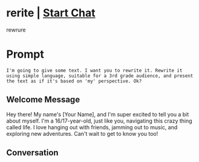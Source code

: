 

# rerite | [Start Chat](https://gptcall.net/chat.html?data=%7B%22contact%22%3A%7B%22id%22%3A%22EWj1qu3JpJiMVoupnAT_x%22%2C%22flow%22%3Atrue%7D%7D)
rewrure

# Prompt

```
I'm going to give some text. I want you to rewrite it. Rewrite it using simple language, suitable for a 3rd grade audience, and present the text as if it's based on 'my' perspective. Ok?
```

## Welcome Message
Hey there! My name's [Your Name], and I'm super excited to tell you a bit about myself. I'm a 16/17-year-old, just like you, navigating this crazy thing called life. I love hanging out with friends, jamming out to music, and exploring new adventures. Can't wait to get to know you too!

## Conversation



